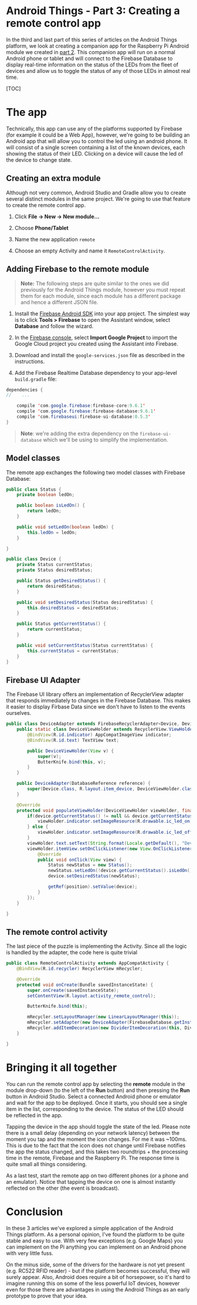 # Android Things - Part 3: Creating a remote control app

In the third and last part of this series of articles on the Android Things platform, we look at creating a companion app for the Raspberry Pi Android module we created in [part 2](http://zenandroid.io/android-things-2-controlling-a-led/). This companion app will run on a normal Android phone or tablet and will connect to the Firebase Database to display real-time information on the status of the LEDs from the fleet of devices and allow us to toggle the status of any of those LEDs in almost real time.

\[TOC\]

# The app

Technically, this app can use any of the platforms supported by Firebase (for example it could be a Web App), however, we're going to be building an Android app that will allow you to control the led using an android phone. It will consist of a single screen containing a list of the known devices, each showing the status of their LED. Clicking on a device will cause the led of the device to change state.

## Creating an extra module

Although not very common, Android Studio and Gradle allow you to create several distinct modules in the same project. We're going to use that feature to create the remote control app.

1. Click **File -&gt; New -&gt; New module...**
    
2. Choose **Phone/Tablet**
    
3. Name the new application `remote`
    
4. Choose an empty Activity and name it `RemoteControlActivity`.
    

## Adding Firebase to the remote module

> **Note:** The following steps are quite similar to the ones we did previously for the Android Things module, however you must repeat them for each module, since each module has a different package and hence a different JSON file.

1. Install the [Firebase Android SDK](https://firebase.google.com/docs/android/setup) into your app project. The simplest way is to click **Tools &gt; Firebase** to open the Assistant window, select **Database** and follow the wizard.
    
2. In the [Firebase console](https://firebase.google.com/console/), select **Import Google Project** to import the Google Cloud project you created using the Assistant into Firebase.
    
3. Download and install the `google-services.json` file as described in the instructions.
    
4. Add the Firebase Realtime Database dependency to your app-level `build.gradle` file:
    

```java
dependencies {
//    ...

    compile 'com.google.firebase:firebase-core:9.6.1'
    compile 'com.google.firebase:firebase-database:9.6.1'
    compile 'com.firebaseui:firebase-ui-database:0.5.3'
}
```

> **Note**: we're adding the extra dependency on the `firebase-ui-database` which we'll be using to simplify the implementation.

## Model classes

The remote app exchanges the following two model classes with Firebase Database:

```java
public class Status {
	private boolean ledOn;

	public boolean isLedOn() {
		return ledOn;
	}

	public void setLedOn(boolean ledOn) {
		this.ledOn = ledOn;
	}

}
```

```java
public class Device {
	private Status currentStatus;
	private Status desiredStatus;

	public Status getDesiredStatus() {
		return desiredStatus;
	}

	public void setDesiredStatus(Status desiredStatus) {
		this.desiredStatus = desiredStatus;
	}

	public Status getCurrentStatus() {
		return currentStatus;
	}

	public void setCurrentStatus(Status currentStatus) {
		this.currentStatus = currentStatus;
	}
}
```

## Firebase UI Adapter

The Firebase UI library offers an implementation of RecyclerView adapter that responds immediately to changes in the Firebase Database. This makes it easier to display Firbase Data since we don't have to listen to the events ourselves.

```java
public class DeviceAdapter extends FirebaseRecyclerAdapter<Device, DeviceAdapter.DeviceViewHolder> {
	public static class DeviceViewHolder extends RecyclerView.ViewHolder {
		@BindView(R.id.indicator) AppCompatImageView indicator;
		@BindView(R.id.text) TextView text;

		public DeviceViewHolder(View v) {
			super(v);
			ButterKnife.bind(this, v);
		}
	}

	public DeviceAdapter(DatabaseReference reference) {
		super(Device.class, R.layout.item_device, DeviceViewHolder.class, reference);
	}

	@Override
	protected void populateViewHolder(DeviceViewHolder viewHolder, final Device device, final int position) {
		if(device.getCurrentStatus() != null && device.getCurrentStatus().isLedOn()) {
			viewHolder.indicator.setImageResource(R.drawable.ic_led_on);
		} else {
			viewHolder.indicator.setImageResource(R.drawable.ic_led_off);
		}
		viewHolder.text.setText(String.format(Locale.getDefault(), "Device %d", position));
		viewHolder.itemView.setOnClickListener(new View.OnClickListener() {
			@Override
			public void onClick(View view) {
				Status newStatus = new Status();
				newStatus.setLedOn(!device.getCurrentStatus().isLedOn());
				device.setDesiredStatus(newStatus);

				getRef(position).setValue(device);
			}
		});
	}

}
```

## The remote control activity

The last piece of the puzzle is implementing the Activity. Since all the logic is handled by the adapter, the code here is quite trivial

```java
public class RemoteControlActivity extends AppCompatActivity {
	@BindView(R.id.recycler) RecyclerView mRecycler;

	@Override
	protected void onCreate(Bundle savedInstanceState) {
		super.onCreate(savedInstanceState);
		setContentView(R.layout.activity_remote_control);

		ButterKnife.bind(this);

		mRecycler.setLayoutManager(new LinearLayoutManager(this));
		mRecycler.setAdapter(new DeviceAdapter(FirebaseDatabase.getInstance().getReference()));
		mRecycler.addItemDecoration(new DividerItemDecoration(this, DividerItemDecoration.VERTICAL));
	}

}
```

# Bringing it all together

You can run the remote control app by selecting the **remote** module in the module drop-down (to the left of the **Run** button) and then pressing the **Run** button in Android Studio. Select a connected Android phone or emulator and wait for the app to be deployed. Once it starts, you should see a single item in the list, corresponding to the device. The status of the LED should be reflected in the app.

Tapping the device in the app should toggle the state of the led. Please note there is a small delay (depending on your network latency) between the moment you tap and the moment the icon changes. For me it was ~100ms. This is due to the fact that the icon does not change until Firebase notifies the app the status changed, and this takes two roundtrips + the processing time in the remote, Firebase and the Raspberry Pi. The response time is quite small all things considering.

As a last test, start the remote app on two different phones (or a phone and an emulator). Notice that tapping the device on one is almost instantly reflected on the other (the event is broadcast).

# Conclusion

In these 3 articles we've explored a simple application of the Android Things platform. As a personal opinion, I've found the platform to be quite stable and easy to use. With very few exceptions (e.g. Google Maps) you can implement on the Pi anything you can implement on an Android phone with very little fuss.

On the minus side, some of the drivers for the hardware is not yet present (e.g. RC522 RFID reader) - but if the platform becomes successful, they will surely appear. Also, Android does require a bit of horsepower, so it's hard to imagine running this on some of the less powerful IoT devices, however even for those there are advantages in using the Android Things as an early prototype to prove that your idea.